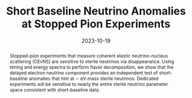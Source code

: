 ---
title: "Short Baseline Neutrino Anomalies at Stopped Pion Experiments"
collection: publications
permalink: /publication/2023-sterile
date: 2023-10-19
# link: 'https://journals.aps.org/prd/abstract/????????????'
arxiv: 'https://arxiv.org/abs/2310.13194'
inspirehep: 'https://inspirehep.net/literature/2713130'
citation: 'Iain A. Bisset, Bhaskar Dutta, <strong>Wei-Chih Huang</strong>, Louis E. Strigari. <i>In Review</i>'
abstract: 'Stopped-pion experiments that measure coherent elastic neutrino-nucleus scattering (CE$\nu$NS) are sensitive to sterile neutrinos via disappearance. Using timing and energy spectra to perform flavor decomposition, we show that the delayed electron neutrino component provides an independent test of short-baseline anomalies that hint at ∼ eV-mass sterile neutrinos. Dedicated experiments will be sensitive to nearly the entire sterile neutrino parameter space consistent with short-baseline data.'
---